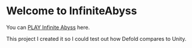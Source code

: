 # Welcome to InfiniteAbyss

You can [PLAY Infinite Abyss](https://infiniteabyss.pages.dev/) here.

This project I created it so I could test out how Defold compares to Unity.
